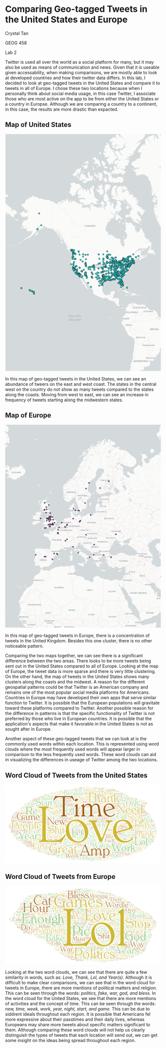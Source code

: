 # Comparing Geo-tagged Tweets in the United States and Europe
Crystal Tan

GEOG 458

Lab 2 

Twitter is used all over the world as a social platform for many, but it may also be used as means of communication and news. Given that it is useable given accessability, when making comparisons, we are mostly able to look at developed countries and how their twitter data differs. In this lab, I decided to look at geo-tagged tweets in the United States and compare it to tweets in all of Europe. I chose these two locations because when I personally think about social media usage, in this case Twitter, I associate those who are most active on the app to be from either the United States or a country in Europse. Although we are comparing a country to a continent, in this case, the results are more drastic than expacted.

## Map of United States
![Map of US](/img/geotweets1_png.png)

In this map of geo-tagged tweets in the United States, we can see an abundance of tweers on the east and west coast. The states in the central west on the country do not show as many tweets compared to the states along the coasts. Moving from west to east, we can see an increase in frequency of tweets starting along the midwestern states. 

## Map of Europe
![Map of Europe](/img/gwotweets2_png.png)

In this map of geo-tagged tweets in Europe, there is a concentration of tweets in the United Kingdom. Besides this one cluster, there is no other noticeable pattern.

Comparing the two maps together, we can see there is a significant difference between the two areas. There looks to be more tweets being sent out in the United States compared to all of Europe. Looking at the map of Europe, the tweet data is more sparse and there is very little clustering. On the other hand, the map of tweets in the United States shows many clusters along the coasts and the midwest. 
A reason for the different geospatial patterns could be that Twitter is an American company and remains one of the most popular social media platforms for Americans. Countries in Europe may have developed their own apps that serve similar function to Twitter. It is possible that the European populations will gravitate toward these platforms compared to Twitter. Another possible reason for the difference in patterns is that the specific functionality of Twitter is not preferred by those who live in European countries. It is possible that the application's aspects that make it favorable in the United States is not as sought after in Europe. 

Another aspect of these geo-tagged tweets that we can look at is the commonly used words within each location. This is represented using word clouds where the most frequently used words will appear larger in comparison to the less frequently used words. These word clouds can aid in visualizing the differences in useage of Twitter among the two locations.

## Word Cloud of Tweets from the United States
![word cloud 1](/img/wordcloud1.png)

## Word Cloud of Tweets from Europe
![word cloud 2](/img/wordcloud2.png)

Looking at the two word clouds, we can see that there are quite a few similarity in words, such as: *Love, Thank, Lol, and Year(s).* Although it is difficult to make clear comparisons, we can see that in the word cloud for tweets in Europe, there are more mentions of political matters and religion. This can be seen through the words: *politics, fake, war, god, and bless.* In the word cloud for the United States, we see that there are more mentions of activities and the concept of time. This can be seen through the words: *new, time, week, work, year, night, start, and game.* This can be due to siddrent ideals throughout each region. It is possible that Americans fel more expressive about their passtimes and their daily lives, whereas Europeans may share more tweets about specific matters significant to them.
Although comparing these word clouds will not help us clearly distinguish the types of tweets that each location will send out, we can get some insight on the ideas being spread throughout each region. 
